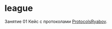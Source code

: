 # league

Занятие 01 
Кейс с протоколами [ProtocolsRyabov](https://github.com/VladimirRiabov/league/tree/main/ProtocolsRyabov/).
